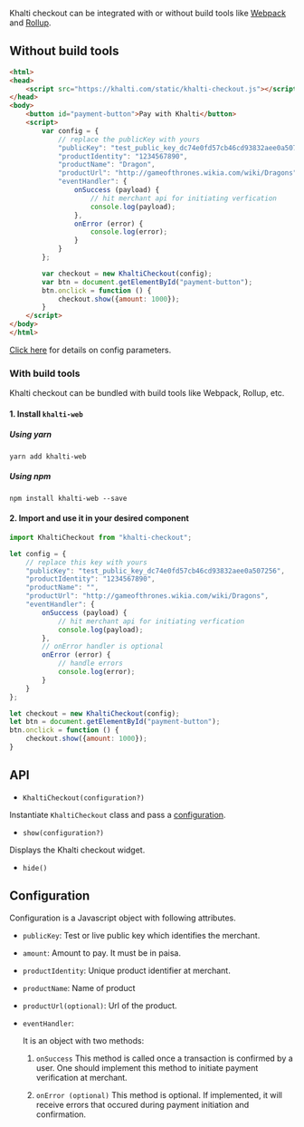 Khalti checkout can be integrated with or without build tools like 
[Webpack](https://github.com/webpack/webpack) and [Rollup](https://github.com/rollup/rollup).

## Without build tools

```html
<html>
<head>
	<script src="https://khalti.com/static/khalti-checkout.js"></script>
</head>
<body>
	<button id="payment-button">Pay with Khalti</button>
	<script>
		var config = {
			// replace the publicKey with yours
			"publicKey": "test_public_key_dc74e0fd57cb46cd93832aee0a507256",
			"productIdentity": "1234567890",
			"productName": "Dragon",
			"productUrl": "http://gameofthrones.wikia.com/wiki/Dragons",
			"eventHandler": {
				onSuccess (payload) {
					// hit merchant api for initiating verfication
					console.log(payload);
				},
				onError (error) {
					console.log(error);
				}
			}
		};

		var checkout = new KhaltiCheckout(config);
		var btn = document.getElementById("payment-button");
		btn.onclick = function () {
			checkout.show({amount: 1000});
		}
	</script>
</body>
</html>
```

[Click here](#descriptions-of-attributes) for details on config parameters.

### With build tools
Khalti checkout can be bundled with build tools like Webpack, Rollup, etc.

#### 1. Install `khalti-web`
##### Using yarn
`yarn add khalti-web`

##### Using npm
`npm install khalti-web --save`

#### 2. Import and use it in your desired component
```javascript
import KhaltiCheckout from "khalti-checkout";

let config = {
	// replace this key with yours
	"publicKey": "test_public_key_dc74e0fd57cb46cd93832aee0a507256",
	"productIdentity": "1234567890",
	"productName": "",
	"productUrl": "http://gameofthrones.wikia.com/wiki/Dragons",
	"eventHandler": {
		onSuccess (payload) {
			// hit merchant api for initiating verfication
			console.log(payload);
		},
		// onError handler is optional
		onError (error) {
			// handle errors
			console.log(error);
		}
	}
};

let checkout = new KhaltiCheckout(config);
let btn = document.getElementById("payment-button");
btn.onclick = function () {
	checkout.show({amount: 1000});
}
```

## API

- `KhaltiCheckout(configuration?)`

Instantiate `KhaltiCheckout` class and pass a [configuration](#descriptions-of-attributes).

- `show(configuration?)`

Displays the Khalti checkout widget.

- `hide()`

## Configuration
Configuration is a Javascript object with following attributes.

- `publicKey`: Test or live public key which identifies the merchant.

- `amount`: Amount to pay. It must be in paisa.

- `productIdentity`: Unique product identifier at merchant.

- `productName`: Name of product

- `productUrl(optional)`: Url of the product.

- `eventHandler`:
	
	It is an object with two methods:

	1. `onSuccess`
		This method is called once a transaction is confirmed by a user.
		One should implement this method to initiate payment verification at merchant.

	2. `onError (optional)`
		This method is optional. If implemented, it will receive errors that occured during payment initiation and confirmation.
	
